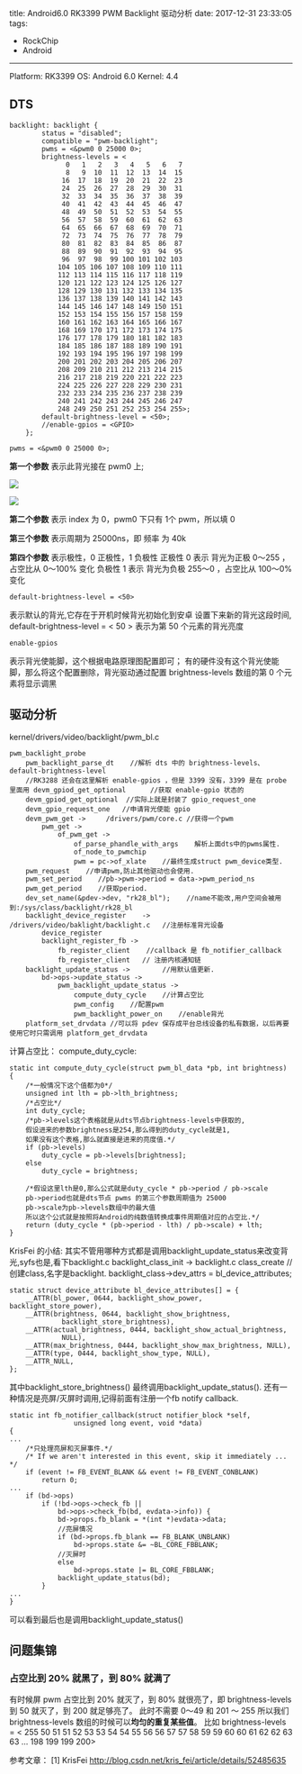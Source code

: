 title: Android6.0 RK3399 PWM Backlight 驱动分析
date: 2017-12-31 23:33:05
tags: 
- RockChip
- Android

---
Platform: RK3399 
OS: Android 6.0 
Kernel: 4.4

## DTS
```dts
backlight: backlight {
		status = "disabled";
		compatible = "pwm-backlight";
		pwms = <&pwm0 0 25000 0>;
		brightness-levels = <
			  0   1   2   3   4   5   6   7
			  8   9  10  11  12  13  14  15
			 16  17  18  19  20  21  22  23
			 24  25  26  27  28  29  30  31
			 32  33  34  35  36  37  38  39
			 40  41  42  43  44  45  46  47
			 48  49  50  51  52  53  54  55
			 56  57  58  59  60  61  62  63
			 64  65  66  67  68  69  70  71
			 72  73  74  75  76  77  78  79
			 80  81  82  83  84  85  86  87
			 88  89  90  91  92  93  94  95
			 96  97  98  99 100 101 102 103
			104 105 106 107 108 109 110 111
			112 113 114 115 116 117 118 119
			120 121 122 123 124 125 126 127
			128 129 130 131 132 133 134 135
			136 137 138 139 140 141 142 143
			144 145 146 147 148 149 150 151
			152 153 154 155 156 157 158 159
			160 161 162 163 164 165 166 167
			168 169 170 171 172 173 174 175
			176 177 178 179 180 181 182 183
			184 185 186 187 188 189 190 191
			192 193 194 195 196 197 198 199
			200 201 202 203 204 205 206 207
			208 209 210 211 212 213 214 215
			216 217 218 219 220 221 222 223
			224 225 226 227 228 229 230 231
			232 233 234 235 236 237 238 239
			240 241 242 243 244 245 246 247
			248 249 250 251 252 253 254 255>;
		default-brightness-level = <50>;
		//enable-gpios = <GPIO>
	};
```
```
pwms = <&pwm0 0 25000 0>;
```
**第一个参数** 表示此背光接在 pwm0 上;

![](http://ww3.sinaimg.cn/large/ba061518gw1f9u1my0q8dj20hz00o74j.jpg)

![](http://ww1.sinaimg.cn/large/ba061518gw1f9u1nioy43j20m70bgwha.jpg)

**第二个参数** 表示 index 为 0，pwm0 下只有 1个 pwm，所以填 0

**第三个参数** 表示周期为 25000ns，即 频率 为 40k

**第四个参数** 表示极性，0 正极性，1 负极性
正极性 0 表示 背光为正极 0～255 ，占空比从 0～100% 变化
负极性 1 表示 背光为负极 255～0 ，占空比从 100～0% 变化
```
default-brightness-level = <50>
```
表示默认的背光,它存在于开机时候背光初始化到安卓
设置下来新的背光这段时间, default-brightness-level = < 50 > 表示为第 50 个元素的背光亮度

```
enable-gpios 
```
表示背光使能脚，这个根据电路原理图配置即可；
有的硬件没有这个背光使能脚，那么将这个配置删除，背光驱动通过配置 brightness-levels 数组的第 0 个元素将显示调黑


## 驱动分析
kernel/drivers/video/backlight/pwm_bl.c 
```
pwm_backlight_probe 
    pwm_backlight_parse_dt 	  //解析 dts 中的 brightness-levels、default-brightness-level
    //RK3288 还会在这里解析 enable-gpios ，但是 3399 没有，3399 是在 probe 里面用 devm_gpiod_get_optional      //获取 enable-gpio 状态的
    devm_gpiod_get_optional  //实际上就是封装了 gpio_request_one
    devm_gpio_request_one 	//申请背光使能 gpio
    devm_pwm_get ->     /drivers/pwm/core.c //获得一个pwm
        pwm_get ->
            of_pwm_get ->
                of_parse_phandle_with_args    解析上面dts中的pwms属性.
                of_node_to_pwmchip
                pwm = pc->of_xlate    //最终生成struct pwm_device类型.    
    pwm_request    //申请pwm,防止其他驱动也会使用.
	pwm_set_period    //pb->pwm->period = data->pwm_period_ns
    pwm_get_period    //获取period.
    dev_set_name(&pdev->dev, "rk28_bl");    //name不能改,用户空间会被用到:/sys/class/backlight/rk28_bl
    backlight_device_register    -> /drivers/video/baklight/backlight.c   //注册标准背光设备
        device_register
        backlight_register_fb ->
            fb_register_client    //callback 是 fb_notifier_callback 
			fb_register_client   // 注册内核通知链
    backlight_update_status ->        //用默认值更新.
        bd->ops->update_status ->
            pwm_backlight_update_status ->
                compute_duty_cycle    //计算占空比
                pwm_config    //配置pwm 
                pwm_backlight_power_on    //enable背光
    platform_set_drvdata //可以将 pdev 保存成平台总线设备的私有数据，以后再要使用它时只需调用 platform_get_drvdata
```
计算占空比：
compute_duty_cycle:
```
static int compute_duty_cycle(struct pwm_bl_data *pb, int brightness)
{
    /*一般情况下这个值都为0*/
    unsigned int lth = pb->lth_brightness;
	/*占空比*/
    int duty_cycle;
    /*pb->levels这个表格就是从dts节点brightness-levels中获取的,
    假设进来的参数brightness是254,那么得到的duty_cycle就是1,
    如果没有这个表格,那么就直接是进来的亮度值.*/
    if (pb->levels)
        duty_cycle = pb->levels[brightness];
    else
        duty_cycle = brightness;
		
    /*假设这里lth是0,那么公式就是duty_cycle * pb->period / pb->scale
	pb->period也就是dts节点 pwms 的第三个参数周期值为 25000
    pb->scale为pb->levels数组中的最大值
	所以这个公式就是按照将Android的纯数值转换成事件周期值对应的占空比.*/
    return (duty_cycle * (pb->period - lth) / pb->scale) + lth;
}
```
KrisFei 的小结:
其实不管用哪种方式都是调用backlight_update_status来改变背光,syfs也是,看下backlight.c
backlight_class_init ->    backlight.c
    class_create    //创建class,名字是backlight.
    backlight_class->dev_attrs = bl_device_attributes;
```
static struct device_attribute bl_device_attributes[] = {  
    __ATTR(bl_power, 0644, backlight_show_power, backlight_store_power),  
    __ATTR(brightness, 0644, backlight_show_brightness,  
             backlight_store_brightness),  
    __ATTR(actual_brightness, 0444, backlight_show_actual_brightness,  
             NULL),  
    __ATTR(max_brightness, 0444, backlight_show_max_brightness, NULL),  
    __ATTR(type, 0444, backlight_show_type, NULL),  
    __ATTR_NULL,  
};  
```
其中backlight_store_brightness() 最终调用backlight_update_status().
还有一种情况是亮屏/灭屏时调用,记得前面有注册一个fb notify callback.
```
static int fb_notifier_callback(struct notifier_block *self,  
                unsigned long event, void *data)  
{  
...  
    /*只处理亮屏和灭屏事件.*/  
    /* If we aren't interested in this event, skip it immediately ... */  
    if (event != FB_EVENT_BLANK && event != FB_EVENT_CONBLANK)  
        return 0;  
...  
    if (bd->ops)  
        if (!bd->ops->check_fb ||  
            bd->ops->check_fb(bd, evdata->info)) {  
            bd->props.fb_blank = *(int *)evdata->data;  
            //亮屏情况  
            if (bd->props.fb_blank == FB_BLANK_UNBLANK)  
                bd->props.state &= ~BL_CORE_FBBLANK;  
            //灭屏时  
            else  
                bd->props.state |= BL_CORE_FBBLANK;  
            backlight_update_status(bd);  
        }  
...  
}
```
可以看到最后也是调用backlight_update_status()


## 问题集锦
### 占空比到 20% 就黑了，到 80% 就满了
有时候屏 pwm 占空比到 20% 就灭了，到 80% 就很亮了，即 brightness-levels 到 50 就灭了，到 200 就足够亮了。
此时不需要 0～49 和 201 ～ 255
所以我们 brightness-levels 数组的时候可以**均匀的重复某些值**。
比如
brightness-levels = <
			255 50  51  51  52  53  53  54 
			 54  55  56  56  57  57  58  59
			 59  60  60  61  62  62  63  63
			 ... 198  199 199  200>


参考文章：
[1] KrisFei http://blog.csdn.net/kris_fei/article/details/52485635
